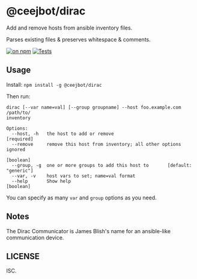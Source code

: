 # @ceejbot/dirac

Add and remove hosts from ansible inventory files.

Parses existing files & preserves whitespace & comments.

[![on npm](http://img.shields.io/npm/v/@ceejbot/dirac.svg?style=flat)](https://www.npmjs.org/package/@ceejbot/dirac)  [![Tests](http://img.shields.io/travis/ceejbot/dirac.svg?style=flat)](http://travis-ci.org/ceejbot/dirac)  
## Usage

Install: `npm install -g @ceejbot/dirac`

Then run:

```
dirac [--var name=val] [--group groupname] --host foo.example.com /path/to/
inventory

Options:
  --host, -h   the host to add or remove                              [required]
  --remove     remove this host from inventory; all other options ignored
                                                                       [boolean]
  --group, -g  one or more groups to add this host to       [default: "generic"]
  --var, -v    host vars to set; name=val format
  --help       Show help                                               [boolean]
```

You can specify as many `var` and `group` options as you need.

## Notes

The Dirac Communicator is James Blish's name for an ansible-like communication device.

## LICENSE

ISC.
